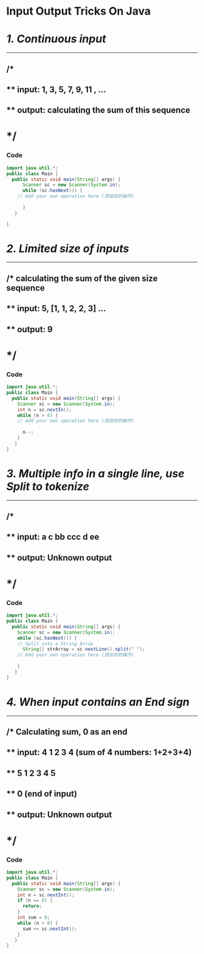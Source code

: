 Input Output Tricks On Java
===========================
# *1. Continuous input*
-------------------------
## /*
## ** input: 1, 3, 5, 7, 9, 11 , ... 
## ** output: calculating the sum of this sequence
#  */
### Code

```java
import java.util.*;
public class Main {
  public static void main(String[] args) {
      Scanner sc = new Scanner(System.in);
      while (sc.hasNext()) {
    // Add your own operation here (添加你的操作)
    
      }
   }

}
```
# *2. Limited size of inputs*
-------------------------
## /* calculating the sum of the given size sequence
## ** input: 5, [1, 1, 2, 2, 3]  ... 
## ** output: 9
#  */
### Code
```java
import java.util.*;
public class Main {
  public static void main(String[] args) {
    Scanner sc = new Scanner(System.in);
    int n = sc.nextIn();
    while (n > 0) {
    // Add your own operation here (添加你的操作)
    
      n--;
    }
   }
}
```
# *3. Multiple info in a single line, use Split to tokenize*
-------------------------
## /* 
## ** input: a c bb ccc d ee
## ** output: Unknown output
#  */
### Code
```java
import java.util.*;
public class Main {
  public static void main(String[] args) {
    Scanner sc = new Scanner(System.in);
    while (sc.hasNext()) {
    // Split into a String Array
      String[] strArray = sc.nextLine().split(" ");
    // Add your own operation here (添加你的操作)
   
    }
   }
}
```
# *4. When input contains an End sign*
-------------------------
## /* Calculating sum, 0 as an end
## ** input: 4 1 2 3 4 (sum of 4 numbers: 1+2+3+4)
## **        5 1 2 3 4 5
## **        0         (end of input)
## ** output: Unknown output
#  */
### Code
```java
import java.util.*;
public class Main {
  public static void main(String[] args) {
    Scanner sc = new Scanner(System.in);
    int n = sc.nextInt();
    if (n == 0) {
      return;
    }
    int sum = 0;
    while (n > 0) {
      sum += sc.nextInt();
    }
   }
}
```
